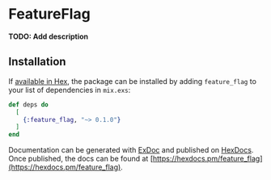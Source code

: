 # FeatureFlag

**TODO: Add description**

## Installation

If [available in Hex](https://hex.pm/docs/publish), the package can be installed
by adding `feature_flag` to your list of dependencies in `mix.exs`:

```elixir
def deps do
  [
    {:feature_flag, "~> 0.1.0"}
  ]
end
```

Documentation can be generated with [ExDoc](https://github.com/elixir-lang/ex_doc)
and published on [HexDocs](https://hexdocs.pm). Once published, the docs can
be found at [https://hexdocs.pm/feature_flag](https://hexdocs.pm/feature_flag).

